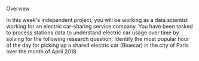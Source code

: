 Overview

In this week's independent project, you will be working as a data scientist working for an electric car-sharing service company. You have been tasked to process stations data to understand electric car usage over time by solving for the following research question; Identify the most popular hour of the day for picking up a shared electric car (Bluecar) in the city of Paris over the month of April 2018
